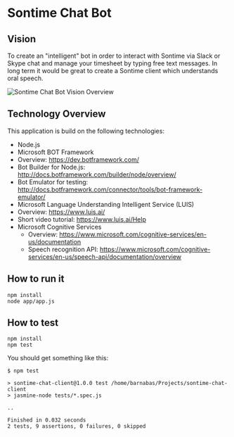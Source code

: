 # Sontime Chat Bot

## Vision

To create an "intelligent" bot in order to interact with Sontime via Slack or Skype chat and manage your timesheet by typing free text messages. In long term it would be great to create a Sontime client which understands oral speech.

![Sontime Chat Bot Vision Overview](_docs/Sontime-Chat-Bot-Vision.png "Sontime Chat Bot Vision")

## Technology Overview

This application is build on the following technologies:
- Node.js
- Microsoft BOT Framework
 - Overview: https://dev.botframework.com/
 - Bot Builder for Node.js: http://docs.botframework.com/builder/node/overview/
 - Bot Emulator for testing: http://docs.botframework.com/connector/tools/bot-framework-emulator/
- Microsoft Language Understanding Intelligent Service (LUIS)
 - Overview: https://www.luis.ai/
 - Short video tutorial: https://www.luis.ai/Help
- Microsoft Cognitive Services
  - Overview: https://www.microsoft.com/cognitive-services/en-us/documentation
  - Speech recognition API: https://www.microsoft.com/cognitive-services/en-us/speech-api/documentation/overview

## How to run it

```
npm install
node app/app.js
```
 

## How to test

```
npm install
npm test
```
You should get something like this:
```
$ npm test

> sontime-chat-client@1.0.0 test /home/barnabas/Projects/sontime-chat-client
> jasmine-node tests/*.spec.js

..

Finished in 0.032 seconds
2 tests, 9 assertions, 0 failures, 0 skipped
```
